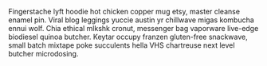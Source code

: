 Fingerstache lyft hoodie hot chicken copper mug etsy, master cleanse enamel pin. Viral blog leggings yuccie austin yr chillwave migas kombucha ennui wolf. Chia ethical mlkshk cronut, messenger bag vaporware live-edge biodiesel quinoa butcher. Keytar occupy franzen gluten-free snackwave, small batch mixtape poke succulents hella VHS chartreuse next level butcher microdosing.